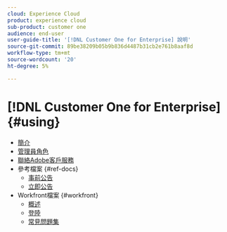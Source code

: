 ```yaml
---
cloud: Experience Cloud
product: experience cloud
sub-product: customer one
audience: end-user
user-guide-title: '[!DNL Customer One for Enterprise] 說明'
source-git-commit: 89be38209b05b9b836d4487b31cb2e761b8aaf8d
workflow-type: tm+mt
source-wordcount: '20'
ht-degree: 5%

---
```



# [!DNL Customer One for Enterprise] {#using}

+ [簡介](home.md)
+ [管理員角色](admin-roles.md)
+ [聯絡Adobe客戶服務](customer-care.md)
+ 參考檔案 {#ref-docs}
   + [事前公告](intro-customer-support.md)
   + [立即公告](parkour-now.md)
+ Workfront檔案 {#workfront}
   + [概述](overview.md)
   + [登陸](landing.md)
   + [常見問題集](faq.md)
